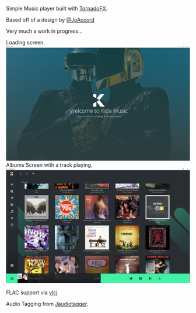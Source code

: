 
Simple Music player built with [TornadoFX](https://github.com/edvin/tornadofx).  

Based off of a design by [@JoAccord](https://twitter.com/JoAccord)

Very much a work in progress...

Loading screen.
![Loading Screen](src/main/design/ss/loading-screen.png)
Albums Screen with a track playing.
![Albums Playing](src/main/design/ss/albums-playing.png)


FLAC support via [vlcj](https://github.com/caprica/vlcj).

Audio Tagging from [Jaudiotagger](http://www.jthink.net/jaudiotagger/).
